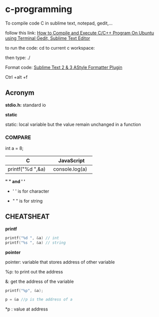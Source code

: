 # c-programming

To compile code C in sublime text, notepad, gedit,...

follow this link:
[How to Compile and Execute C/C++ Program On Ubuntu using Terminal Gedit, Sublime Text Editor](https://www.youtube.com/watch?v=QU8arxnpfhA)

to run the code: cd to current c workspace:

then type: ./<name of project>
 
Format code: [Sublime Text 2 & 3 AStyle Formatter Plugin](https://packagecontrol.io/packages/SublimeAStyleFormatter)

Ctrl +alt +f
  
## Acronym

**stdio.h:** standard io


**static**

static: local variable but the value remain unchanged in a function

### COMPARE

int a = 8;

| C | JavaScript|
| ------- |:------:|
| printf("%d ",&a)    | console.log(a)    |

**" " and ' '**

* ' ' is for character

* " " is for string

## CHEATSHEAT

**printf**

`````c
printf("%d ", &a) // int
printf("%s ", &a) // string
`````

**pointer**

pointer: variable that stores address of other variable

%p: to print out the address

&: get the address of the variable


`````c
printf("%p", &a);
`````


`````c
p = &a //p is the address of a
`````

*p : value at address
